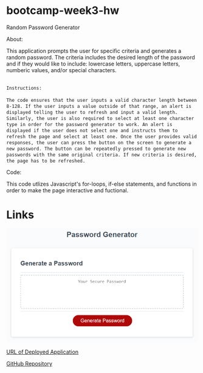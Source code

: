 # bootcamp-week3-hw
Random Password Generator

About:

This application prompts the user for specific criteria and generates a random password. The criteria includes the desired length of the password and if they would like to include: lowercase letters, uppercase letters, numberic values, and/or special characters. 

```

Instructions:

The code ensures that the user inputs a valid character length between 8-128. If the user inputs a value outside of that range, an alert is displayed telling the user to refresh and input a valid length. Similarly, the user is also required to select at least one character type in order for the password generator to work. An alert is displayed if the user does not select one and instructs them to refresh the page and select at least one. Once the user provides valid responses, the user can press the button on the screen to generate a new password. The button can be repeatedly pressed to generate new passwords with the same original criteria. If new criteria is desired, the page has to be refreshed. 

```
Code:

This code utlizes Javascript's for-loops, if-else statements, and functions in order to make the page interactive and fuctional. 


# Links

![password generator demo](./Assets/03-javascript-homework-demo.png)

[URL of Deployed Application]()

[GitHub Repository]()
